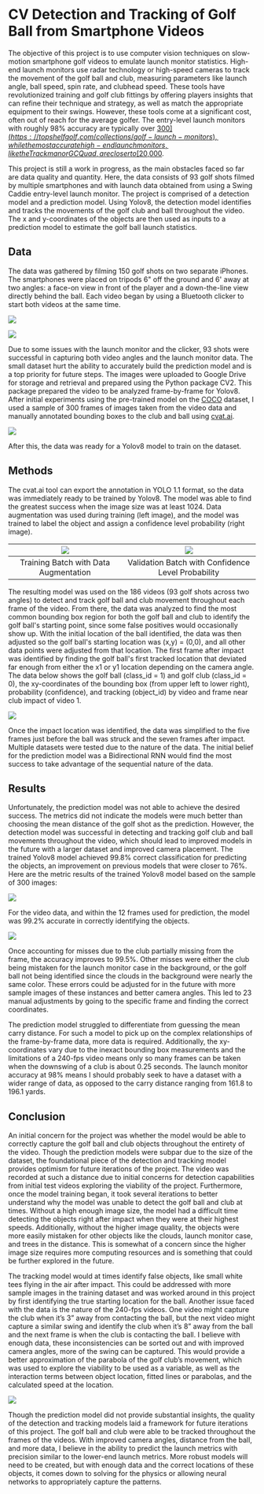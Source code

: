 # CV Detection and Tracking of Golf Ball from Smartphone Videos
The objective of this project is to use computer vision techniques on slow-motion smartphone golf videos to emulate launch monitor statistics. High-end launch monitors use radar technology or high-speed cameras to track the movement of the golf ball and club, measuring parameters like launch angle, ball speed, spin rate, and clubhead speed. These tools have revolutionized training and golf club fittings by offering players insights that can refine their technique and strategy, as well as match the appropriate equipment to their swings. However, these tools come at a significant cost, often out of reach for the average golfer. The entry-level launch monitors with roughly 98% accuracy are typically over [$300](https://topshelfgolf.com/collections/golf-launch-monitors), while the most accurate high-end launch monitors, like the Trackman or GCQuad, are closer to [$20,000](https://topshelfgolf.com/collections/golf-launch-monitors).

This project is still a work in progress, as the main obstacles faced so far are data quality and quantity. Here, the data consists of 93 golf shots filmed by multiple smartphones and with launch data obtained from using a Swing Caddie entry-level launch monitor. The project is comprised of a detection model and a prediction model. Using Yolov8, the detection model identifies and tracks the movements of the golf club and ball throughout the video. The x and y-coordinates of the objects are then used as inputs to a prediction model to estimate the golf ball launch statistics.

## Data
The data was gathered by filming 150 golf shots on two separate iPhones. The smartphones were placed on tripods 6" off the ground and 6' away at two angles: a face-on view in front of the player and a down-the-line view directly behind the ball. Each video began by using a Bluetooth clicker to start both videos at the same time.

![](/images/dtl_sequence.png)

![](/images/fo_sequence.png)

Due to some issues with the launch monitor and the clicker, 93 shots were successful in capturing both video angles and the launch monitor data. The small dataset hurt the ability to accurately build the prediction model and is a top priority for future steps. The images were uploaded to Google Drive for storage and retrieval and prepared using the Python package CV2. This package prepared the video to be analyzed frame-by-frame for Yolov8. After initial experiments using the pre-trained model on the [COCO](https://cocodataset.org/#home) dataset, I used a sample of 300 frames of images taken from the video data and manually annotated bounding boxes to the club and ball using [cvat.ai](https://www.cvat.ai/).

![](/images/cvat.ai.png)

After this, the data was ready for a Yolov8 model to train on the dataset.

## Methods
The cvat.ai tool can export the annotation in YOLO 1.1 format, so the data was immediately ready to be trained by Yolov8. The model was able to find the greatest success when the image size was at least 1024. Data augmentation was used during training (left image), and the model was trained to label the object and assign a confidence level probability (right image).


|![](/images/sample_training.jpg)|![](/images/validation_image.jpg)|
|:-:|:-:|
|Training Batch with Data Augmentation|Validation Batch with Confidence Level Probability|

The resulting model was used on the 186 videos (93 golf shots across two angles) to detect and track golf ball and club movement throughout each frame of the video. From there, the data was analyzed to find the most common bounding box region for both the golf ball and club to identify the golf ball's starting point, since some false positives would occasionally show up. With the initial location of the ball identified, the data was then adjusted so the golf ball's starting location was (x,y) = (0,0), and all other data points were adjusted from that location. The first frame after impact was identified by finding the golf ball's first tracked location that deviated far enough from either the x1 or y1 location depending on the camera angle. The data below shows the golf ball (class_id = 1) and golf club (class_id = 0), the xy-coordinates of the bounding box (from upper left to lower right), probability (confidence), and tracking (object_id) by video and frame near club impact of video 1.

![](/images/golf_ball_club_data.png)


Once the impact location was identified, the data was simplified to the five frames just before the ball was struck and the seven frames after impact. Multiple datasets were tested due to the nature of the data. The initial belief for the prediction model was a Bidirectional RNN would find the most success to take advantage of the sequential nature of the data. 

## Results

Unfortunately, the prediction model was not able to achieve the desired success. The metrics did not indicate the models were much better than choosing the mean distance of the golf shot as the prediction. However, the detection model was successful in detecting and tracking golf club and ball movements throughout the video, which should lead to improved models in the future with a larger dataset and improved camera placement. The trained Yolov8 model achieved 99.8% correct classification for predicting the objects, an improvement on previous models that were closer to 76%. Here are the metric results of the trained Yolov8 model based on the sample of 300 images:

![](/images/yolov8_metric_results.png)

For the video data, and within the 12 frames used for prediction, the model was 99.2% accurate in correctly identifying the objects. 

![](/images/detection_model_accuracy_12_frames.png)

Once accounting for misses due to the club partially missing from the frame, the accuracy improves to 99.5%. Other misses were either the club being mistaken for the launch monitor case in the background, or the golf ball not being identified since the clouds in the background were nearly the same color. These errors could be adjusted for in the future with more sample images of these instances and better camera angles. This led to 23 manual adjustments by going to the specific frame and finding the correct coordinates. 

The prediction model struggled to differentiate from guessing the mean carry distance. For such a model to pick up on the complex relationships of the frame-by-frame data, more data is required. Additionally, the xy-coordinates vary due to the inexact bounding box measurements and the limitations of a 240-fps video means only so many frames can be taken when the downswing of a club is about 0.25 seconds. The launch monitor accuracy at 98% means I should probably seek to have a dataset with a wider range of data, as opposed to the carry distance ranging from 161.8 to 196.1 yards.

## Conclusion
An initial concern for the project was whether the model would be able to correctly capture the golf ball and club objects throughout the entirety of the video. Though the prediction models 
were subpar due to the size of the dataset, the foundational piece of the detection and tracking model provides optimism for future iterations of the project. The video was recorded at such a 
distance due to initial concerns for detection capabilities from initial test videos exploring the viability of the project. Furthermore, once the model training began, it took several iterations to 
better understand why the model was unable to detect the golf ball and club at times. Without a high enough image size, the model had a difficult time detecting the objects right after impact 
when they were at their highest speeds. Additionally, without the higher image quality, the objects were more easily mistaken for other objects like the clouds, launch monitor case, and trees in the 
distance. This is somewhat of a concern since the higher image size requires more computing resources and is something that could be further explored in the future.


The tracking model would at times identify false objects, like small white tees flying in the air after impact. This could be addressed with more sample images in the training dataset and 
was worked around in this project by first identifying the true starting location for the ball. Another issue faced with the data is the nature of the 240-fps videos. One video might capture the club when it’s 3” away from contacting the ball, but the next video might capture a similar swing and identify the club when it’s 8” away from the ball and the next frame is when the club 
is contacting the ball. I believe with enough data, these inconsistencies can be sorted out and with improved camera angles, more of the swing can be captured. This would provide a better 
approximation of the parabola of the golf club’s movement, which was used to explore the viability to be used as a variable, as well as the interaction terms between object location, fitted lines or parabolas, and the calculated speed at the location.


![](/images/fitted_parabola_club.png)

Though the prediction model did not provide substantial insights, the quality of the detection and tracking models laid a framework for future iterations of this project. The golf ball 
and club were able to be tracked throughout the frames of the videos. With improved camera angles, distance from the ball, and more data, I believe in the ability to predict the 
launch metrics with precision similar to the lower-end launch metrics. More robust models will need to be created, but with enough data and the correct locations of these objects, it comes 
down to solving for the physics or allowing neural networks to appropriately capture the patterns.

